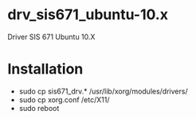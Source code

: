 # drv_sis671_ubuntu-10.x
Driver SIS 671 Ubuntu 10.X

# Installation

+ sudo cp sis671_drv.* /usr/lib/xorg/modules/drivers/
+ sudo cp xorg.conf /etc/X11/
+ sudo reboot
